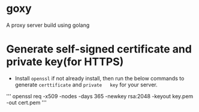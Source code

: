 # goxy

A proxy server build using golang

# Generate self-signed certificate and private key(for HTTPS)

- Install `openssl` if not already install, then run the below commands to generate `certtificate` and `private   key` for your server.

'''
    openssl req -x509 -nodes -days 365 -newkey rsa:2048 -keyout key.pem -out cert.pem
'''


